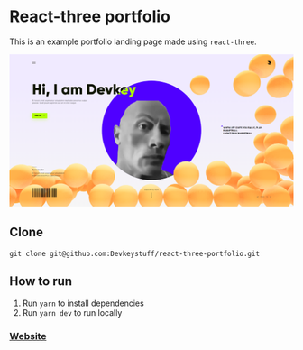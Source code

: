 # React-three portfolio
This is an example portfolio landing page made using `react-three`.

![Landing page](docs/landing.png)

## Clone
    git clone git@github.com:Devkeystuff/react-three-portfolio.git

## How to run

1. Run `yarn` to install dependencies
2. Run `yarn dev` to run locally

### [Website](portfolio-devkey.vercel.app)
